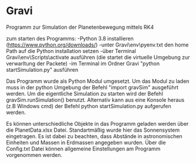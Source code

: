 # Gravi
Programm zur Simulation der Planetenbewegung mittels RK4

zum starten des Programms:
-Python 3.8 installieren (https://www.python.org/downloads/)
-unter Gravi\env\pyenv.txt den home Path auf die Python installation setzen
-über Terminal Gravi\env\Scripts\activate ausführen (die startet die virtuelle Umgebung zur verwarltung der Packete)
-im Terminal im Ordner Gravi "python startSimulation.py" ausführen

Das Programm wurde als Python Modul umgesetzt. Um das Modul zu laden muss in der python Umgebung der Befehl "import gravSim" ausgeführt werden.
Um die eigentliche Simulation zu starten wird der Befehl gravSim.runSimulation() benutzt.
Alternativ kann aus eine Konsole heraus (z.B Windows cmd) der Befehl python startSimulation.py aufgerufen werden.

Es können unterschiedliche Objekte in das Programm geladen werden über die PlanetData.xlsx Datei. Standartmäßig wurde hier das Sonnensystem eingetragen.
Es ist dabei zu beachten, dass Abstände in astronomischen Einheiten und Massen in Erdmassen angegeben wurden.
Über die Config.txt Datei können allgemeine Einstellungen am Programm vorgenommen werden.
